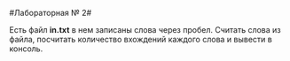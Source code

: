 #Лабораторная № 2#

Есть файл __in.txt__ в нем записаны слова через пробел.
Считать слова из файла, посчитать количество вхождений каждого слова и вывести в консоль.